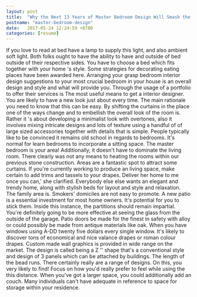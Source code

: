```yaml
---
layout: post
title:  "Why the Next 13 Years of Master Bedroom Design Will Smash the Last 11"
postname: "master-bedroom-design"
date:   2017-05-24 12:24:59 +0700
categories: [resume]
---
```

If you love to read at bed have a lamp to supply this light, and also ambient soft light. Both folks ought to have the ability to have and outside of bed outside of their respective sides. You have to choose a bed which fits together with your home 's style. Some strategies for decorating eating places have been awarded here. Arranging your grasp bedroom interior design suggestions to your most crucial bedroom in your house is an overall design and style and what will provide you. Through the usage of a portfolio to offer their services is The most useful means to get a interior designer. You are likely to have a new look just about every time. The main rationale you need to know that this can be easy. By shifting the curtains in the place one of the ways change and to embellish the overall look of the room is. Rather it 's about developing a minimalist look with overtones, also it involves mixing intricate designs and lots of texture using a handful of of large sized accessories together with details that is simple. People typically like to be convinced it remains old school in regards to bedrooms. It's normal for learn bedrooms to incorporate a sitting space. The master bedroom is your area! Additionally, it doesn't have to dominate the living room. There clearly was not any means to heating the rooms within our previous stone construction. Areas are a fantastic spot to attract some curtains. If you're currently working to produce an living space, make certain to add trims and tassels to your drapes. Deliver her home to me once you can,' she clarified. Everybody else else wants an elegant and trendy home, along with stylish beds for layout and style and relaxation. The family area is. Smokers' domiciles are not easy to promote. A new patio is a essential investment for most home owners. It's potential for you to stick them. Inside this instance, the partitions should remain impartial. You're definitely going to be more effective at seeing the glass from the outside of the garage. Patio doors be made for the finest in safety with alloy or could possibly be made from antique materials like oak. When you have windows using A-DD twenty five dollars every single window. It's likely to discover tons of economical and nice valance drapes or roman colour drapes. Custom made wall graphics is provided in wide range on the market. The design is called being a Z '' shape that's a conventional style and design of 3 panels which can be attached by buildings. The length of the bead runs. There certainly really are a range of designs. On this, you very likely to find! Focus on how you'd really prefer to feel while using the this distance. When you've got a larger space, you could additionally add an couch. Many individuals can't have adequate in reference to space for storage within your residence.
